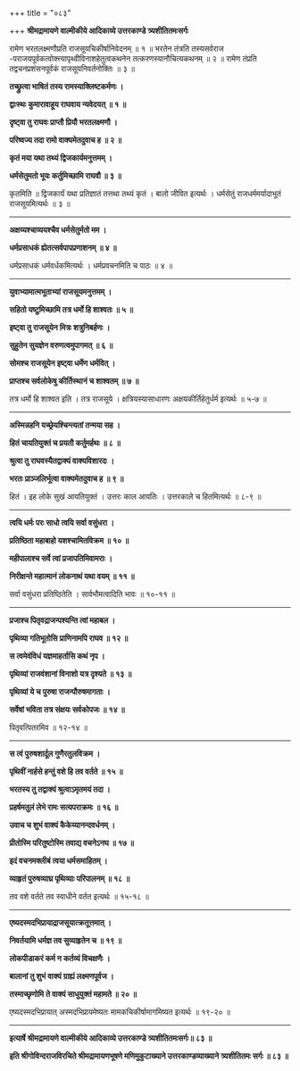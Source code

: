 +++
title = "०८३"

+++
**श्रीमद्रामायणे वाल्मीकीये आदिकाव्ये उत्तरकाण्डे त्र्यशीतितमःसर्गः**

रामेण भरतलक्ष्मणौप्रति राजसूयचिकीर्षानिवेदनम् ॥ १ ॥ भरतेन तंत्रति तस्यसर्वराज -पराजयपूर्वकत्वोक्त्त्यापृथ्वीविनाशहेतुत्वकथनेन तत्करणस्यानौचित्यकथनम् ॥ २ ॥ रामेण तंप्रति तद्वचनप्रशंसनपूर्वकं राजसूयनिवर्तनोक्तिः ॥ ३ ॥

**तच्छ्रुत्वा भाषितं तस्य रामस्याक्लिष्टकर्मणः ।**

**द्वाःस्थः कुमारावाहूय राघवाय न्यवेदयत् ॥ १ ॥**

**दृष्ट्वा तु राघवः प्राप्तौ प्रियौ भरतलक्ष्मणौ ।**

**परिष्वज्य तदा रामो वाक्यमेतदुवाच ह ॥ २ ॥**

**कृतं मया यथा तथ्यं द्विजकार्यमनुत्तमम् ।**

**धर्मसेतुमतो भूयः कर्तुमिच्छामि राघवौ ॥ ३ ॥**

कृतमिति ॥ द्विजकार्यं यथा प्रतिज्ञातं तत्तथा तथ्यं कृतं । बालो जीवित इत्यर्थः । धर्मसेतुं राजधर्ममर्यादाभूतं राजसूयमित्यर्थः ॥ ३ ॥

****

**अक्षय्यश्चाव्ययश्चैव धर्मसेतुर्मतो मम ।**

**धर्मप्रसाधकं ह्येतत्सर्वपापप्रणाशनम् ॥ ४ ॥**

धर्मप्रसाधकं धर्मवर्धकमित्यर्थः । धर्मप्रवचनमिति च पाठः ॥ ४ ॥

****

**युवाभ्यामात्मभूताभ्यां राजसूयमनुत्तमम् ।**

**सहितो यष्टुमिच्छामि तत्र धर्मो हि शाश्वतः ॥ ५ ॥**

**इष्ट्वा तु राजसूयेन मित्रः शत्रुनिबर्हणः ।**

**सुहुतेन सुयज्ञेन वरुणत्वमुपागमत् ॥ ६ ॥**

**सोमश्च राजसूयेन इष्ट्वा धर्मेण धर्मवित् ।**

**प्राप्तश्च सर्वलोकेषु कीर्तिस्थानं च शाश्वतम् ॥ ७ ॥**

तत्र धर्मो हि शाश्वत इति । तत्र राजसूये । क्षत्रियस्यासाधारणः अक्षयकीर्तिहेतुर्धर्म इत्यर्थः ॥ ५-७ ॥

****

**अस्मिन्नहनि यच्छ्रेयश्चिन्त्यतां तन्मया सह ।**

**हितं चायतियुक्तं च प्रयतौ कर्तुमर्हथः ॥ ८ ॥**

**श्रुत्वा तु राघवस्यैतद्वाक्यं वाक्यविशारदः ।**

**भरतः प्राञ्जलिर्भूत्वा वाक्यमेतदुवाच ह ॥ ९ ॥**

हितं । इह लोके सुखं आयतियुक्तं । उत्तरः काल आयतिः । उत्तरकाले च हितमित्यर्थः ॥ ८-९ ॥

****

**त्वयि धर्मः परः साधो त्वयि सर्वा वसुंधरा ।**

**प्रतिष्ठिता महाबाहो यशश्चामितविक्रम ॥ १० ॥**

**महीपालाश्च सर्वे त्वां प्रजापतिमिवामराः ।**

**निरीक्षन्ते महात्मानं लोकनाथं यथा वयम् ॥ ११ ॥**

सर्वा वसुंधरा प्रतिष्ठितेति । सार्वभौमत्वादिति भावः ॥ १०-११ ॥

****

**प्रजाश्च पितृवद्राजन्पश्यन्ति त्वां महाबल ।**

**पृथिव्या गतिभूतोसि प्राणिनामपि राघव ॥ १२ ॥**

**स त्वमेवंविधं यज्ञमाहर्तासि कथं नृप ।**

**पृथिव्यां राजवंशानां विनाशो यत्र दृश्यते ॥ १३ ॥**

**पृथिव्यां ये च पुरुषा राजन्पौरुषमागताः ।**

**सर्वेषां भविता तत्र संक्षयः सर्वकोपजः ॥ १४ ॥**

पितृवत्पितरमिव ॥ १२-१४ ॥

****

**स त्वं पुरुषशार्दूल गुणैरतुलविक्रम ।**

**पृथिवीं नार्हसे हन्तुं वशे हि तव वर्तते ॥ १५ ॥**

**भरतस्य तु तद्वाक्यं श्रुत्वाऽमृतमयं तदा ।**

**प्रहर्षमतुलं लेभे रामः सत्यपराक्रमः ॥ १६ ॥**

**उवाच च शुभं वाक्यं कैकेय्यानन्दवर्धनम् ।**

**प्रीतोस्मि परितुष्टोस्मि तवाद्य वचनेऽनघ ॥ १७ ॥**

**इदं वचनमक्लीबं त्वया धर्मसमाहितम् ।**

**व्याहृतं पुरुषव्याघ्र पृथिव्याः परिपालनम् ॥ १८ ॥**

तव वशे वर्तते तव स्वाधीने वर्तत इत्यर्थः ॥ १५-१८ ॥

****

**एष्यदस्मदभिप्रायाद्राजसूयात्क्रतूत्तमात् ।**

**निवर्तयामि धर्मज्ञ तव सुव्याहृतेन च ॥ १९ ॥**

**लोकपीडाकरं कर्म न कर्तव्यं विचक्षणैः ।**

**बालानां तु शुभं वाक्यं ग्राह्यं लक्ष्मणपूर्वज ।**

**तस्माच्छृणोमि ते वाक्यं साधुयुक्तं महामते ॥ २० ॥**

एष्यदस्मदभिप्रायात् अस्मदभिप्रायमेष्यतः मामकचिकीर्षामागमिष्यत इत्यर्थः ॥ १९-२० ॥

****

**इत्यार्षे श्रीमद्रामायणे वाल्मीकीये आदिकाव्ये उत्तरकाण्डे त्र्यशीतितमःसर्गः॥ ८३ ॥**

**इति श्रीगोविन्दराजविरचिते श्रीमद्रामायणभूषणे मणिमुकुटाख्याने उत्तरकाण्डव्याख्याने त्र्यशीतितमः सर्गः ॥ ८३ ॥**
